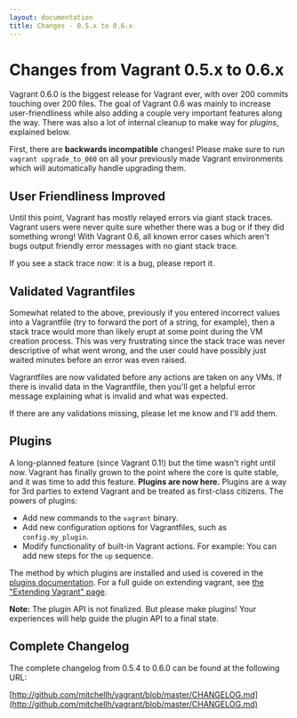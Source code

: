 ```yaml
---
layout: documentation
title: Changes - 0.5.x to 0.6.x
---
```

# Changes from Vagrant 0.5.x to 0.6.x

Vagrant 0.6.0 is the biggest release for Vagrant ever, with over
200 commits touching over 200 files. The goal of Vagrant 0.6 was
mainly to increase user-friendliness while also adding a couple
very important features along the way. There was also a lot of
internal cleanup to make way for _plugins_, explained below.

First, there are **backwards incompatible** changes! Please make
sure to run `vagrant upgrade_to_060` on all your previously made
Vagrant environments which will automatically handle upgrading them.

## User Friendliness Improved

Until this point, Vagrant has mostly relayed errors via giant
stack traces. Vagrant users were never quite sure whether there was
a bug or if they did something wrong! With Vagrant 0.6, all known
error cases which aren't bugs output friendly error messages with
no giant stack trace.

If you see a stack trace now: it is a bug, please report it.

## Validated Vagrantfiles

Somewhat related to the above, previously if you entered incorrect
values into a Vagrantfile (try to forward the port of a string, for
example), then a stack trace would more than likely erupt at some
point during the VM creation process. This was very frustrating since
the stack trace was never descriptive of what went wrong, and the
user could have possibly just waited minutes before an error was even
raised.

Vagrantfiles are now validated before any actions are taken on any
VMs. If there is invalid data in the Vagrantfile, then you'll get a
helpful error message explaining what is invalid and what was expected.

If there are any validations missing, please let me know and I'll add
them.

## Plugins

A long-planned feature (since Vagrant 0.1!) but the time wasn't right
until now. Vagrant has finally grown to the point where the core is quite
stable, and it was time to add this feature. **Plugins are now here.**
Plugins are a way for 3rd parties to extend Vagrant and be treated as
first-class citizens. The powers of plugins:

* Add new commands to the `vagrant` binary.
* Add new configuration options for Vagrantfiles, such as `config.my_plugin`.
* Modify functionality of built-in Vagrant actions. For example: You can add
  new steps for the `up` sequence.

The method by which plugins are installed and used is covered in the
[plugins documentation](/v1/docs/plugins.html). For a full guide on extending
vagrant, see [the "Extending Vagrant" page](/v1/docs/extending/index.html).

**Note:** The plugin API is not finalized. But please make plugins! Your
experiences will help guide the plugin API to a final state.

## Complete Changelog

The complete changelog from 0.5.4 to 0.6.0 can be found at the following URL:

[http://github.com/mitchellh/vagrant/blob/master/CHANGELOG.md](http://github.com/mitchellh/vagrant/blob/master/CHANGELOG.md)
